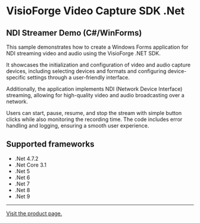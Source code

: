 ﻿# VisioForge Video Capture SDK .Net

## NDI Streamer Demo (C#/WinForms)

This sample demonstrates how to create a Windows Forms application for NDI streaming video and audio using the VisioForge .NET SDK.

It showcases the initialization and configuration of video and audio capture devices, including selecting devices and formats and configuring device-specific settings through a user-friendly interface.

Additionally, the application implements NDI (Network Device Interface) streaming, allowing for high-quality video and audio broadcasting over a network.

Users can start, pause, resume, and stop the stream with simple button clicks while also monitoring the recording time. The code includes error handling and logging, ensuring a smooth user experience.

## Supported frameworks

* .Net 4.7.2
* .Net Core 3.1
* .Net 5
* .Net 6
* .Net 7
* .Net 8
* .Net 9

---

[Visit the product page.](https://www.visioforge.com/video-capture-sdk-net)
